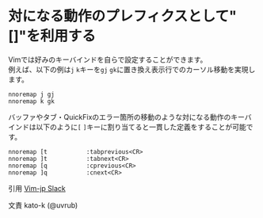 # 対になる動作のプレフィクスとして"[]"を利用する

Vimでは好みのキーバインドを自らで設定することができます。  
例えば、以下の例は`j` `k`キーを`gj` `gk`に置き換え表示行でのカーソル移動を実現します。  

```vim
nnoremap j gj
nnoremap k gk
```

バッファやタブ・QuickFixのエラー箇所の移動のような対になる動作のキーバインドは以下のように`[` `]`キーに割り当てると一貫した定義をすることが可能です。  

```vim
nnoremap [t           :tabprevious<CR>
nnoremap ]t           :tabnext<CR>
nnoremap [q           :cprevious<CR>
nnoremap ]q           :cnext<CR>
```

引用 [Vim-jp Slack](https://vim-jp.org/slacklog/C01JSLDQZH6/2021/01/#ts-1609907852.004700)

文責 kato-k (@uvrub)